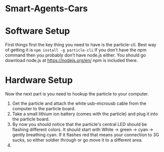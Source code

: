 # Smart-Agents-Cars

# Software Setup
First things first the key thing you need to have is the particle-cli.
Best way of getting it is `npm install -g particle-cli`
If you don't have the npm command then you probably don't have node.js either. You should go download node.js at https://nodejs.org/en/
npm is included there. 

# Hardware Setup
Now the next part is you need to hookup the particle to your computer. 

1. Get the particle and attach the white usb-microusb cable from the computer to the particle board.
2. Take a small lithium ion battery (comes with the particle) and plug it into the particle board.
3. By now you should notice that the particle's central LED should be flashing different colors. It should start with White -> green -> cyan -> gently breathing cyan. If it flashes red that means your connection to 3G sucks, so either soldier through or go move it to a different area.
4. 